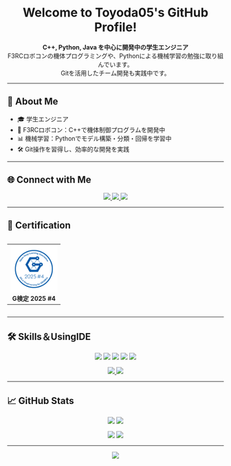 <!-- プロフィール用 README.md -->

<h1 align="center">Welcome to Toyoda05's GitHub Profile! </h1>

<p align="center">
  <strong>C++, Python, Java を中心に開発中の学生エンジニア</strong><br>
  F3RCロボコンの機体プログラミングや、Pythonによる機械学習の勉強に取り組んでいます。<br>
  Gitを活用したチーム開発も実践中です。
</p>

---

## 🚀 About Me

- 🎓 学生エンジニア
- 🤖 F3RCロボコン：C++で機体制御プログラムを開発中
- 📊 機械学習：Pythonでモデル構築・分類・回帰を学習中
- 🛠️ Git操作を習得し、効率的な開発を実践

---

## 🌐 Connect with Me

<p align="center">
  <a href="https://github.com/Toyoda05">
    <img src="https://img.shields.io/badge/GitHub-181717?style=for-the-badge&logo=github&logoColor=white" />
  </a>
  <a href="https://qiita.com/Toyoda05">
    <img src="https://img.shields.io/badge/Qiita-55C500?style=for-the-badge&logo=qiita&logoColor=white" />
  </a>
  <a href="https://atcoder.jp/users/ToyoPon">
  <img src="https://img.shields.io/badge/AtCoder-2D88C8?style=for-the-badge&logo=atcoder&logoColor=white" />
  </a>
<!--   <a href="https://www.instagram.com/YOUR_INSTAGRAM_ID">
    <img src="https://img.shields.io/badge/Instagram-E4405F?style=for-the-badge&logo=instagram&logoColor=white" />
  </a> -->
<!--   <a href="https://twitter.com/YOUR_TWITTER_ID">
    <img src="https://img.shields.io/badge/Twitter-1DA1F2?style=for-the-badge&logo=twitter&logoColor=white" />
  </a>
  <a href="https://discord.com/users/YOUR_DISCORD_ID">
    <img src="https://img.shields.io/badge/Discord-5865F2?style=for-the-badge&logo=discord&logoColor=white" />
  </a> -->
</p>

---

## 🏅 Certification
 
<div style="display: flex; gap: 16px; align-items: flex-start; justify-content: flex-start; flex-wrap: wrap;">
  <table>
    <tr>
      <td style="text-align: center; vertical-align: top;">
        <div style="display: inline-block;">
          <a href="https://www.openbadge-global.com/api/v1.0/openBadge/v2/Wallet/Public/GetAssertionShare/cmpweGtlYVpwNjhhTjBBUThKTm00Zz09">
            <img src="https://github.com/Toyoda05/Toyoda05/blob/main/img/JDLA%20Deep%20Learning%20for%20GENERAL%202025%20%234_image.png?raw=true" alt="G検定2025#4" width="110">
          </a>
          <br>
          <strong>G検定 2025 #4</strong>
        </div>
      </td>
<!--       <td style="text-align: center; vertical-align: top;">
        <div style="display: inline-block;">
          <a href="https://www.openbadge-global.com/api/v1.0/openBadge/v2/Wallet/Public/GetAssertionShare/cmpweGtlYVpwNjhhTjBBUThKTm00Zz09">
            <img src="https://github.com/Toyoda05/Toyoda05/blob/main/img/JDLA%20Deep%20Learning%20for%20GENERAL%202025%20%234_image.png?raw=true" alt="G検定2025#4" width="110">
          </a>
          <br>
          <strong>G検定 2025 #4</strong>
        </div> -->
      </td>
    </tr>
  </table>
</div>

---

## 🛠️ Skills＆UsingIDE

<p align="center">
  <img src="https://img.shields.io/badge/C++-00599C?style=for-the-badge&logo=c%2B%2B&logoColor=white" />
  <img src="https://img.shields.io/badge/C%23-000000?style=for-the-badge&logo=dotnet&logoColor=white" />
  <img src="https://img.shields.io/badge/Python-3776AB?style=for-the-badge&logo=python&logoColor=white" />
  <img src="https://img.shields.io/badge/Java-ED8B00?style=for-the-badge&logo=openjdk&logoColor=white" />
  <img src="https://img.shields.io/badge/Git-F05032?style=for-the-badge&logo=git&logoColor=white" />
  
  
</p>
<p align="center">
  <a href="https://github.com/Toyoda05">
    <img src="https://img.shields.io/badge/AndroidStudio-A4CA39?style=for-the-badge&logo=AndroidStudio&logoColor=white" />
  </a>
  <a href="https://github.com/Toyoda05">
    <img src="https://img.shields.io/badge/Visual%20Studio%20Code-007ACC?style=for-the-badge&logo=visualstudiocode&logoColor=white" />
  </a>
</p>


---

## 📈 GitHub Stats


<p align="center">
  <img src="https://github-readme-stats.vercel.app/api?username=Toyoda05&show_icons=true&theme=tokyonight&hide_title=true&hide_rank=false&hide_border=true" height="170" />
  <img src="https://github-readme-stats.vercel.app/api/top-langs/?username=Toyoda05&layout=compact&theme=tokyonight&hide_border=true" height="170" />
</p>

<p align="center">
  <img src="https://github-readme-streak-stats.herokuapp.com/?user=Toyoda05&theme=tokyonight&hide_border=true" height="170" />
  <img src="https://github-profile-summary-cards.vercel.app/api/cards/productive-time?username=Toyoda05&theme=tokyonight&utcOffset=9" height="170" />
</p>




---

<p align="center">
  <img src="https://komarev.com/ghpvc/?username=Toyoda05&color=blue&style=flat-square" />
</p>
